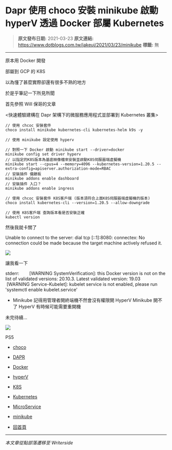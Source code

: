# Dapr 使用 choco 安裝 minikube 啟動 hyperV 透過 Docker 部屬 Kubernetes

> **原文發布日期:** 2021-03-23
> **原文連結:** https://www.dotblogs.com.tw/jakeuj/2021/03/23/minikube
> **標籤:** 無

---

原本用 Docker 開發

部屬到 GCP 的 K8S

以為懂了甚麼實際卻還有很多不熟的地方

於是乎筆記一下所見所聞

首先參照 Will 保哥的文章

<快速體驗建構在 Dapr 架構下的微服務應用程式並部署到 Kubernetes 叢集>

```
// 使用 chcoc 安裝套件
choco install minikube kubernetes-cli kubernetes-helm k9s -y

// 使用 minikube 設定使用 hyperv

// 對照一下 Docker 啟動 minikube start --driver=docker
minikube config set driver hyperv
// 以指定的K8S版本為基底映像檔來安裝並啟動K8S伺服器端虛擬機
minikube start --cpus=4 --memory=4096 --kubernetes-version=1.20.5 --extra-config=apiserver.authorization-mode=RBAC
// 安裝插件 儀錶板
minikube addons enable dashboard
// 安裝插件 入口？
minikube addons enable ingress

// 使用 chcoc 安裝套件 K8S客戶端 (版本須符合上面K8S伺服器端虛擬機的版本)
choco install kubernetes-cli --version=1.20.5 --allow-downgrade

// 使用 K8S客戶端 查詢版本看是否安裝正確
kubectl version
```

然後我就卡關了

Unable to connect to the server: dial tcp [::1]:8080: connectex: No connection could be made because the target machine actively refused it.

![](https://dotblogsfile.blob.core.windows.net/user/jakeuj/00000000-0000-0000-0000-000000000000/1616493400.jfif)

讓我看一下

stderr:
       [WARNING SystemVerification]: this Docker version is not on the list of validated versions: 20.10.3. Latest validated version: 19.03
       [WARNING Service-Kubelet]: kubelet service is not enabled, please run 'systemctl enable kubelet.service'

* Minikube
  記得用管理者開終端機不然會沒有權限開 HyperV
  Minikube 開不了 HyperV 有時候可能需要重開機

未完待續…

![](https://card.psnprofiles.com/1/jakeuj.png)

PS5

* [choco](/jakeuj/Tags?qq=choco)
* [DAPR](/jakeuj/Tags?qq=DAPR)
* [Docker](/jakeuj/Tags?qq=Docker)
* [hyperV](/jakeuj/Tags?qq=hyperV)
* [K8S](/jakeuj/Tags?qq=K8S)
* [Kubernetes](/jakeuj/Tags?qq=Kubernetes)
* [MicroService](/jakeuj/Tags?qq=MicroService)
* [minikube](/jakeuj/Tags?qq=minikube)

* [回首頁](/jakeuj)

---

*本文章從點部落遷移至 Writerside*
